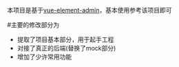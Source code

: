 
   本项目是基于[vue-element-admin](https://github.com/PanJiaChen/vue-element-admin/)，基本使用参考该项目即可

#主要的修改部分为

* 提取了项目基本部分，用于起手工程
* 对接了真正的后端(替换了mock部分)
* 增加了少许常用功能